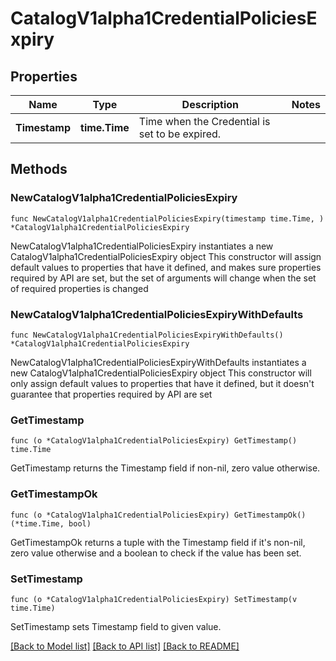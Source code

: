 # CatalogV1alpha1CredentialPoliciesExpiry

## Properties

Name | Type | Description | Notes
------------ | ------------- | ------------- | -------------
**Timestamp** | **time.Time** | Time when the Credential is set to be expired. | 

## Methods

### NewCatalogV1alpha1CredentialPoliciesExpiry

`func NewCatalogV1alpha1CredentialPoliciesExpiry(timestamp time.Time, ) *CatalogV1alpha1CredentialPoliciesExpiry`

NewCatalogV1alpha1CredentialPoliciesExpiry instantiates a new CatalogV1alpha1CredentialPoliciesExpiry object
This constructor will assign default values to properties that have it defined,
and makes sure properties required by API are set, but the set of arguments
will change when the set of required properties is changed

### NewCatalogV1alpha1CredentialPoliciesExpiryWithDefaults

`func NewCatalogV1alpha1CredentialPoliciesExpiryWithDefaults() *CatalogV1alpha1CredentialPoliciesExpiry`

NewCatalogV1alpha1CredentialPoliciesExpiryWithDefaults instantiates a new CatalogV1alpha1CredentialPoliciesExpiry object
This constructor will only assign default values to properties that have it defined,
but it doesn't guarantee that properties required by API are set

### GetTimestamp

`func (o *CatalogV1alpha1CredentialPoliciesExpiry) GetTimestamp() time.Time`

GetTimestamp returns the Timestamp field if non-nil, zero value otherwise.

### GetTimestampOk

`func (o *CatalogV1alpha1CredentialPoliciesExpiry) GetTimestampOk() (*time.Time, bool)`

GetTimestampOk returns a tuple with the Timestamp field if it's non-nil, zero value otherwise
and a boolean to check if the value has been set.

### SetTimestamp

`func (o *CatalogV1alpha1CredentialPoliciesExpiry) SetTimestamp(v time.Time)`

SetTimestamp sets Timestamp field to given value.



[[Back to Model list]](../README.md#documentation-for-models) [[Back to API list]](../README.md#documentation-for-api-endpoints) [[Back to README]](../README.md)


